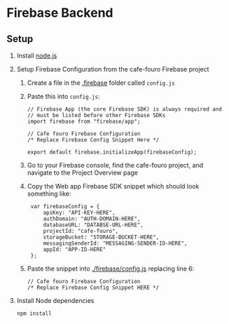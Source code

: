 # Firebase Backend

## Setup

1.  Install [node.js](https://nodejs.org/en/)
2.  Setup Firebase Configuration from the cafe-fouro Firebase project

    1. Create a file in the [.firebase](./firebase) folder called `config.js`

    2. Paste this into `config.js`:

       ```
       // Firebase App (the core Firebase SDK) is always required and
       // must be listed before other Firebase SDKs
       import firebase from "firebase/app";

       // Cafe fouro Firebase Configuration
       /* Replace Firebase Config Snippet Here */

       export default firebase.initializeApp(firebaseConfig);
       ```

    3. Go to your Firebase console, find the cafe-fouro project, and navigate to the Project Overview page

    4. Copy the Web app Firebase SDK snippet which should look something like:
       ```
        var firebaseConfig = {
            apiKey: "API-KEY-HERE",
            authDomain: "AUTH-DOMAIN-HERE",
            databaseURL: "DATABSE-URL-HERE",
            projectId: "cafe-fouro",
            storageBucket: "STORAGE-BUCKET-HERE",
            messagingSenderId: "MESSAGING-SENDER-ID-HERE",
            appId: "APP-ID-HERE"
        };
       ```
    5. Paste the snippet into [./firebase/config.js](./firebase/config.js) replacing line 6:

       ```
       // Cafe fouro Firebase Configuration
       /* Replace Firebase Config Snippet HERE */
       ```

3.  Install Node dependencies

        npm install
